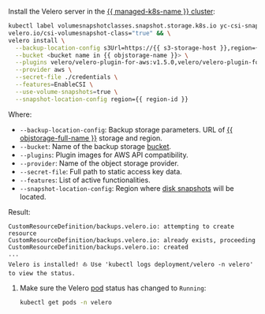 Install the Velero server in the [{{ managed-k8s-name }} cluster](../../managed-kubernetes/concepts/index.md#kubernetes-cluster):

```bash
kubectl label volumesnapshotclasses.snapshot.storage.k8s.io yc-csi-snapclass \
velero.io/csi-volumesnapshot-class="true" && \
velero install \
  --backup-location-config s3Url=https://{{ s3-storage-host }},region={{ region-id }} \
  --bucket <bucket name in {{ objstorage-name }}> \
  --plugins velero/velero-plugin-for-aws:v1.5.0,velero/velero-plugin-for-csi:v0.3.0 \
  --provider aws \
  --secret-file ./credentials \
  --features=EnableCSI \
  --use-volume-snapshots=true \
  --snapshot-location-config region={{ region-id }}
```

Where:
* `--backup-location-config`: Backup storage parameters. URL of [{{ objstorage-full-name }}](../../storage/) storage and region.
* `--bucket`: Name of the backup storage [bucket](../../storage/concepts/bucket.md).
* `--plugins`: Plugin images for AWS API compatibility.
* `--provider`: Name of the object storage provider.
* `--secret-file`: Full path to static access key data.
* `--features`: List of active functionalities.
* `--snapshot-location-config`: Region where [disk snapshots](../../compute/concepts/snapshot.md) will be located.

Result:

```text
CustomResourceDefinition/backups.velero.io: attempting to create resource
CustomResourceDefinition/backups.velero.io: already exists, proceeding
CustomResourceDefinition/backups.velero.io: created
...
Velero is installed! ⛵ Use 'kubectl logs deployment/velero -n velero' to view the status.
```

1. Make sure the Velero [pod](../../managed-kubernetes/concepts/index.md#pod) status has changed to `Running`:

   ```bash
   kubectl get pods -n velero
   ```
